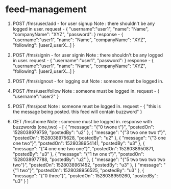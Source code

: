 # feed-management

1. POST /fms/user/add - for user signup
		Note : there shouldn't be any logged in user.
		request - {
			"username":"user1",
			"name": "Name",
			"companyName": "XYZ",
			"password": <md5 encrypted password in bytes>
		}
		response - {
			"username":"user1",
			"name": "Name",
			"companyName": "XYZ",
			"following": [user2,userX...]
		}
		
2. POST /fms/signin - for user signin
		Note : there shouldn't be any logged in user.
		request - {
			"username":"user1",
			"password": <md5 encrypted password in bytes>
		}
		response - {
			"username":"user1",
			"name": "Name",
			"companyName": "XYZ",
			"following": [user2,userX...]
		}
		
3. POST /fms/signout - for logging out
		Note : someone must be logged in.

4. POST /fms/user/follow
		Note : someone must be logged in.
		request - {
			"username":"user2"
		}
		
5. POST /fms/post
		Note : someone must be logged in.
		request - {
			"this is the message being posted. this feed will contain buzzword"
		}
		
6. GET /fms/home
		Note : someone must be logged in.
		response with buzzwords (one,two) - 
			[
			    {
			        "message": "{\"0 twone t\"}",
			        "postedOn": 1528038979759,
			        "postedBy": "u2"
			    },
			    {
			        "message": "{\"3 two one two t\"}",
			        "postedOn": 1528038975628,
			        "postedBy": "u2"
			    },
			    {
			        "message": "{\"3 one one two\"}",
			        "postedOn": 1528038954141,
			        "postedBy": "u3"
			    },
			    {
			        "message": "{\"4 one one two one\"}",
			        "postedOn": 1528038950871,
			        "postedBy": "u3"
			    },
			    {
			        "message": "{\"1 tw one t\"}",
			        "postedOn": 1528038977788,
			        "postedBy": "u2"
			    },
			    {
			        "message": "{\"5 two two two two two\"}",
			        "postedOn": 1528038961452,
			        "postedBy": "u3"
			    },
			    {
			        "message": "{\"1 two\"}",
			        "postedOn": 1528038956525,
			        "postedBy": "u3"
			    },
			    {
			        "message": "{\"0 three\"}",
			        "postedOn": 1528038959260,
			        "postedBy": "u3"
			    }
			]